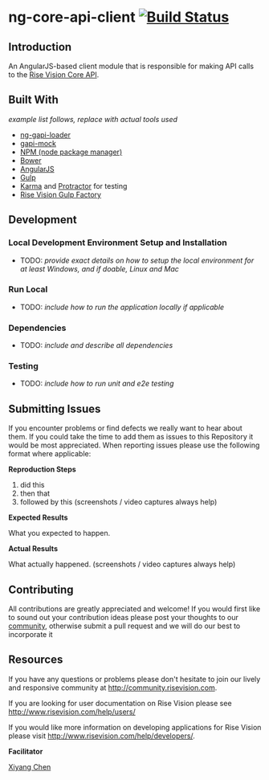 # ng-core-api-client [![Build Status](https://travis-ci.org/Rise-Vision/ng-core-api-client.svg)](https://travis-ci.org/Rise-Vision/ng-core-api-client)
## Introduction

An AngularJS-based client module that is responsible for making API calls to the [Rise Vision Core API](rise-vision.github.io/core-api).

## Built With
*example list follows, replace with actual tools used*
- [ng-gapi-loader](https://github.com/Rise-Vision/ng-gapi-loader.git)
- [gapi-mock](https://github.com/Rise-Vision/gapi-mock.git)
- [NPM (node package manager)](https://www.npmjs.org/)
- [Bower](http://bower.io/)
- [AngularJS](https://https://angularjs.org/)
- [Gulp](http://gulpjs.com/)
- [Karma](https://github.com/karma-runner/karma) and [Protractor](https://github.com/angular/protractor) for testing
- [Rise Vision Gulp Factory](https://github.com/Rise-Vision/widget-tester.git)

## Development

### Local Development Environment Setup and Installation
- TODO: *provide exact details on how to setup the local environment for at least Windows, and if doable, Linux and Mac*

### Run Local
- TODO: *include how to run the application locally if applicable*

### Dependencies
- TODO: *include and describe all dependencies*

### Testing
- TODO: *include how to run unit and e2e testing*

## Submitting Issues
If you encounter problems or find defects we really want to hear about them. If you could take the time to add them as issues to this Repository it would be most appreciated. When reporting issues please use the following format where applicable:

**Reproduction Steps**

1. did this
2. then that
3. followed by this (screenshots / video captures always help)

**Expected Results**

What you expected to happen.

**Actual Results**

What actually happened. (screenshots / video captures always help)

## Contributing
All contributions are greatly appreciated and welcome! If you would first like to sound out your contribution ideas please post your thoughts to our [community](http://community.risevision.com), otherwise submit a pull request and we will do our best to incorporate it

## Resources
If you have any questions or problems please don't hesitate to join our lively and responsive community at http://community.risevision.com.

If you are looking for user documentation on Rise Vision please see http://www.risevision.com/help/users/

If you would like more information on developing applications for Rise Vision please visit http://www.risevision.com/help/developers/.

**Facilitator**

[Xiyang Chen](https://github.com/settinghead "Xiyang Chen")
